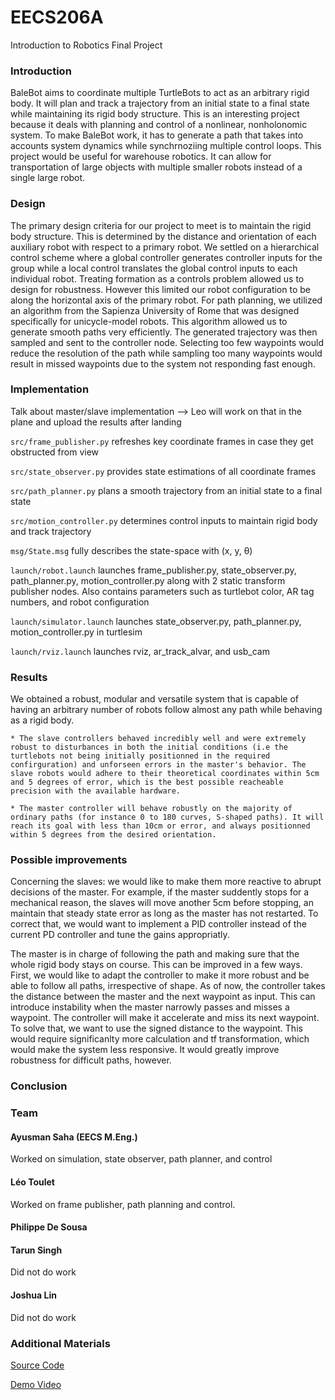 # EECS206A
Introduction to Robotics Final Project

### Introduction
BaleBot aims to coordinate multiple TurtleBots to act as an arbitrary rigid body. It will plan and track a trajectory from an initial state to a final state while maintaining its rigid body structure. This is an interesting project because it deals with planning and control of a nonlinear, nonholonomic system. To make BaleBot work, it has to generate a path that takes into accounts system dynamics while synchrnoziing multiple control loops. This project would be useful for warehouse robotics. It can allow for transportation of large objects with multiple smaller robots instead of a single large robot.

### Design
The primary design criteria for our project to meet is to maintain the rigid body structure. This is determined by the distance and orientation of each auxiliary robot with respect to a primary robot. We settled on a hierarchical control scheme where a global controller generates controller inputs for the group while a local control translates the global control inputs to each individual robot. Treating formation as a controls problem allowed us to design for robustness. However this limited our robot configuration to be along the horizontal axis of the primary robot. For path planning, we utilized an algorithm from the Sapienza University of Rome that was designed specifically for unicycle-model robots. This algorithm allowed us to generate smooth paths very efficiently. The generated trajectory was then sampled and sent to the controller node. Selecting too few waypoints would reduce the resolution of the path while sampling too many waypoints would result in missed waypoints due to the system not responding fast enough.

### Implementation

Talk about master/slave implementation --> Leo will work on that in the plane and upload the results after landing

`src/frame_publisher.py`
refreshes key coordinate frames in case they get obstructed from view

`src/state_observer.py`
provides state estimations of all coordinate frames

`src/path_planner.py`
plans a smooth trajectory from an initial state to a final state

`src/motion_controller.py`
determines control inputs to maintain rigid body and track trajectory

`msg/State.msg`
fully describes the state-space with (x, y, θ)

`launch/robot.launch`
launches frame_publisher.py, state_observer.py, path_planner.py, motion_controller.py along with 2 static transform publisher nodes. Also contains parameters such as turtlebot color, AR tag numbers, and robot configuration

`launch/simulator.launch`
launches state_observer.py, path_planner.py, motion_controller.py in turtlesim

`launch/rviz.launch`
launches rviz, ar_track_alvar, and usb_cam

### Results

We obtained a robust, modular and versatile system that is capable of having an arbitrary number of robots follow almost any path while behaving as a rigid body.

	* The slave controllers behaved incredibly well and were extremely robust to disturbances in both the initial conditions (i.e the turtlebots not being initially positionned in the required confirguration) and unforseen errors in the master's behavior. The slave robots would adhere to their theoretical coordinates within 5cm and 5 degrees of error, which is the best possible reacheable precision with the available hardware.

	* The master controller will behave robustly on the majority of ordinary paths (for instance 0 to 180 curves, S-shaped paths). It will reach its goal with less than 10cm or error, and always positionned within 5 degrees from the desired orientation.

### Possible improvements

Concerning the slaves: we would like to make them more reactive to abrupt decisions of the master. For example, if the master suddently stops for a mechanical reason, the slaves will move another 5cm before stopping, an maintain that steady state error as long as the master has not restarted. To correct that, we would want to implement a PID controller instead of the current PD controller and tune the gains appropriatly.

The master is in charge of following the path and making sure that the whole rigid body stays on course. This can be improved in a few ways. First, we would like to adapt the controller to make it more robust and be able to follow all paths, irrespective of shape. As of now, the controller takes the distance between the master and the next waypoint as input. This can introduce instability when the master narrowly passes and misses a waypoint. The controller will make it accelerate and miss its next waypoint. To solve that, we want to use the signed distance to the waypoint. This would require significanlty more calculation and tf transformation, which would make the system less responsive. It would greatly improve robustness for difficult paths, however.

### Conclusion
### Team
#### Ayusman Saha (EECS M.Eng.)
Worked on simulation, state observer, path planner, and control
#### Léo Toulet
Worked on frame publisher, path planning and control.
#### Philippe De Sousa
#### Tarun Singh
Did not do work
#### Joshua Lin
Did not do work

### Additional Materials
[Source Code](https://github.com/TheYoshiStory/EECS206A)

[Demo Video](https://www.youtube.com/watch?v=kbM0s6gdCPo&feature=youtu.be&fbclid=IwAR2qxp5GAcLNqVgVhX4M-gtqX_T4E1JtNcoWQ8MlfFs21jSxS7CIz3DUggI)
